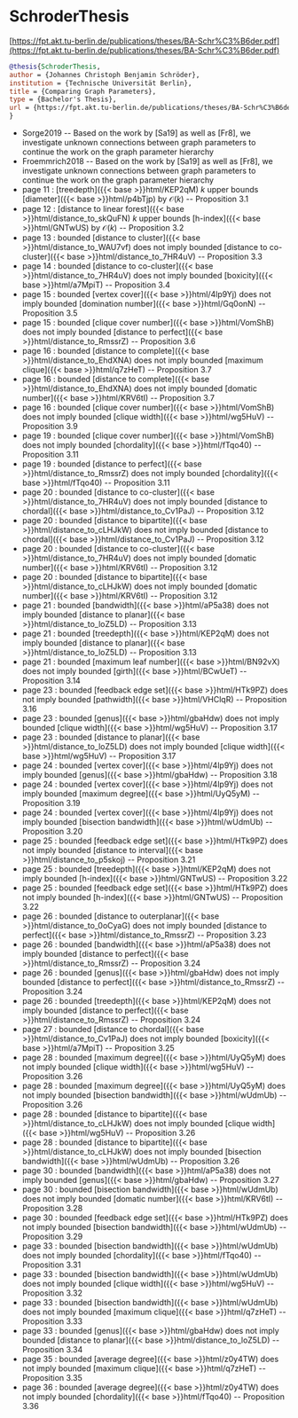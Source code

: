 # SchroderThesis

[https://fpt.akt.tu-berlin.de/publications/theses/BA-Schr%C3%B6der.pdf](https://fpt.akt.tu-berlin.de/publications/theses/BA-Schr%C3%B6der.pdf)

```bibtex
@thesis{SchroderThesis,
author = {Johannes Christoph Benjamin Schröder},
institution = {Technische Universität Berlin},
title = {Comparing Graph Parameters},
type = {Bachelor's Thesis},
url = {https://fpt.akt.tu-berlin.de/publications/theses/BA-Schr%C3%B6der.pdf},
}
```
* Sorge2019 -- Based on the work by [Sa19] as well as [Fr8], we investigate unknown connections between graph parameters to continue the work on the graph parameter hierarchy
* Froemmrich2018 -- Based on the work by [Sa19] as well as [Fr8], we investigate unknown connections between graph parameters to continue the work on the graph parameter hierarchy
* page 11 : [treedepth]({{< base >}}html/KEP2qM) $k$ upper bounds [diameter]({{< base >}}html/p4bTjp) by $\mathcal O(k)$ -- Proposition 3.1
* page 12 : [distance to linear forest]({{< base >}}html/distance_to_skQuFN) $k$ upper bounds [h-index]({{< base >}}html/GNTwUS) by $\mathcal O(k)$ -- Proposition 3.2
* page 13 : bounded [distance to cluster]({{< base >}}html/distance_to_WAU7vf) does not imply bounded [distance to co-cluster]({{< base >}}html/distance_to_7HR4uV) -- Proposition 3.3
* page 14 : bounded [distance to co-cluster]({{< base >}}html/distance_to_7HR4uV) does not imply bounded [boxicity]({{< base >}}html/a7MpiT) -- Proposition 3.4
* page 15 : bounded [vertex cover]({{< base >}}html/4lp9Yj) does not imply bounded [domination number]({{< base >}}html/Gq0onN) -- Proposition 3.5
* page 15 : bounded [clique cover number]({{< base >}}html/VomShB) does not imply bounded [distance to perfect]({{< base >}}html/distance_to_RmssrZ) -- Proposition 3.6
* page 16 : bounded [distance to complete]({{< base >}}html/distance_to_EhdXNA) does not imply bounded [maximum clique]({{< base >}}html/q7zHeT) -- Proposition 3.7
* page 16 : bounded [distance to complete]({{< base >}}html/distance_to_EhdXNA) does not imply bounded [domatic number]({{< base >}}html/KRV6tI) -- Proposition 3.7
* page 16 : bounded [clique cover number]({{< base >}}html/VomShB) does not imply bounded [clique width]({{< base >}}html/wg5HuV) -- Proposition 3.9
* page 19 : bounded [clique cover number]({{< base >}}html/VomShB) does not imply bounded [chordality]({{< base >}}html/fTqo40) -- Proposition 3.11
* page 19 : bounded [distance to perfect]({{< base >}}html/distance_to_RmssrZ) does not imply bounded [chordality]({{< base >}}html/fTqo40) -- Proposition 3.11
* page 20 : bounded [distance to co-cluster]({{< base >}}html/distance_to_7HR4uV) does not imply bounded [distance to chordal]({{< base >}}html/distance_to_Cv1PaJ) -- Proposition 3.12
* page 20 : bounded [distance to bipartite]({{< base >}}html/distance_to_cLHJkW) does not imply bounded [distance to chordal]({{< base >}}html/distance_to_Cv1PaJ) -- Proposition 3.12
* page 20 : bounded [distance to co-cluster]({{< base >}}html/distance_to_7HR4uV) does not imply bounded [domatic number]({{< base >}}html/KRV6tI) -- Proposition 3.12
* page 20 : bounded [distance to bipartite]({{< base >}}html/distance_to_cLHJkW) does not imply bounded [domatic number]({{< base >}}html/KRV6tI) -- Proposition 3.12
* page 21 : bounded [bandwidth]({{< base >}}html/aP5a38) does not imply bounded [distance to planar]({{< base >}}html/distance_to_loZ5LD) -- Proposition 3.13
* page 21 : bounded [treedepth]({{< base >}}html/KEP2qM) does not imply bounded [distance to planar]({{< base >}}html/distance_to_loZ5LD) -- Proposition 3.13
* page 21 : bounded [maximum leaf number]({{< base >}}html/BN92vX) does not imply bounded [girth]({{< base >}}html/BCwUeT) -- Proposition 3.14
* page 23 : bounded [feedback edge set]({{< base >}}html/HTk9PZ) does not imply bounded [pathwidth]({{< base >}}html/VHClqR) -- Proposition 3.16
* page 23 : bounded [genus]({{< base >}}html/gbaHdw) does not imply bounded [clique width]({{< base >}}html/wg5HuV) -- Proposition 3.17
* page 23 : bounded [distance to planar]({{< base >}}html/distance_to_loZ5LD) does not imply bounded [clique width]({{< base >}}html/wg5HuV) -- Proposition 3.17
* page 24 : bounded [vertex cover]({{< base >}}html/4lp9Yj) does not imply bounded [genus]({{< base >}}html/gbaHdw) -- Proposition 3.18
* page 24 : bounded [vertex cover]({{< base >}}html/4lp9Yj) does not imply bounded [maximum degree]({{< base >}}html/UyQ5yM) -- Proposition 3.19
* page 24 : bounded [vertex cover]({{< base >}}html/4lp9Yj) does not imply bounded [bisection bandwidth]({{< base >}}html/wUdmUb) -- Proposition 3.20
* page 25 : bounded [feedback edge set]({{< base >}}html/HTk9PZ) does not imply bounded [distance to interval]({{< base >}}html/distance_to_p5skoj) -- Proposition 3.21
* page 25 : bounded [treedepth]({{< base >}}html/KEP2qM) does not imply bounded [h-index]({{< base >}}html/GNTwUS) -- Proposition 3.22
* page 25 : bounded [feedback edge set]({{< base >}}html/HTk9PZ) does not imply bounded [h-index]({{< base >}}html/GNTwUS) -- Proposition 3.22
* page 26 : bounded [distance to outerplanar]({{< base >}}html/distance_to_0oCyaG) does not imply bounded [distance to perfect]({{< base >}}html/distance_to_RmssrZ) -- Proposition 3.23
* page 26 : bounded [bandwidth]({{< base >}}html/aP5a38) does not imply bounded [distance to perfect]({{< base >}}html/distance_to_RmssrZ) -- Proposition 3.24
* page 26 : bounded [genus]({{< base >}}html/gbaHdw) does not imply bounded [distance to perfect]({{< base >}}html/distance_to_RmssrZ) -- Proposition 3.24
* page 26 : bounded [treedepth]({{< base >}}html/KEP2qM) does not imply bounded [distance to perfect]({{< base >}}html/distance_to_RmssrZ) -- Proposition 3.24
* page 27 : bounded [distance to chordal]({{< base >}}html/distance_to_Cv1PaJ) does not imply bounded [boxicity]({{< base >}}html/a7MpiT) -- Proposition 3.25
* page 28 : bounded [maximum degree]({{< base >}}html/UyQ5yM) does not imply bounded [clique width]({{< base >}}html/wg5HuV) -- Proposition 3.26
* page 28 : bounded [maximum degree]({{< base >}}html/UyQ5yM) does not imply bounded [bisection bandwidth]({{< base >}}html/wUdmUb) -- Proposition 3.26
* page 28 : bounded [distance to bipartite]({{< base >}}html/distance_to_cLHJkW) does not imply bounded [clique width]({{< base >}}html/wg5HuV) -- Proposition 3.26
* page 28 : bounded [distance to bipartite]({{< base >}}html/distance_to_cLHJkW) does not imply bounded [bisection bandwidth]({{< base >}}html/wUdmUb) -- Proposition 3.26
* page 30 : bounded [bandwidth]({{< base >}}html/aP5a38) does not imply bounded [genus]({{< base >}}html/gbaHdw) -- Proposition 3.27
* page 30 : bounded [bisection bandwidth]({{< base >}}html/wUdmUb) does not imply bounded [domatic number]({{< base >}}html/KRV6tI) -- Proposition 3.28
* page 30 : bounded [feedback edge set]({{< base >}}html/HTk9PZ) does not imply bounded [bisection bandwidth]({{< base >}}html/wUdmUb) -- Proposition 3.29
* page 33 : bounded [bisection bandwidth]({{< base >}}html/wUdmUb) does not imply bounded [chordality]({{< base >}}html/fTqo40) -- Proposition 3.31
* page 33 : bounded [bisection bandwidth]({{< base >}}html/wUdmUb) does not imply bounded [clique width]({{< base >}}html/wg5HuV) -- Proposition 3.32
* page 33 : bounded [bisection bandwidth]({{< base >}}html/wUdmUb) does not imply bounded [maximum clique]({{< base >}}html/q7zHeT) -- Proposition 3.33
* page 33 : bounded [genus]({{< base >}}html/gbaHdw) does not imply bounded [distance to planar]({{< base >}}html/distance_to_loZ5LD) -- Proposition 3.34
* page 35 : bounded [average degree]({{< base >}}html/z0y4TW) does not imply bounded [maximum clique]({{< base >}}html/q7zHeT) -- Proposition 3.35
* page 36 : bounded [average degree]({{< base >}}html/z0y4TW) does not imply bounded [chordality]({{< base >}}html/fTqo40) -- Proposition 3.36